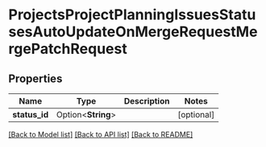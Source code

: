# ProjectsProjectPlanningIssuesStatusesAutoUpdateOnMergeRequestMergePatchRequest

## Properties

Name | Type | Description | Notes
------------ | ------------- | ------------- | -------------
**status_id** | Option<**String**> |  | [optional]

[[Back to Model list]](../README.md#documentation-for-models) [[Back to API list]](../README.md#documentation-for-api-endpoints) [[Back to README]](../README.md)


